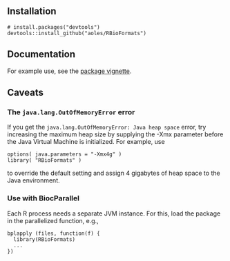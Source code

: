 ## Installation

```
# install.packages("devtools")
devtools::install_github("aoles/RBioFormats")
```

## Documentation

For example use, see the [package vignette](https://rawgit.com/aoles/RBioFormats/master/vignettes/RBioFormats.html).

## Caveats

### The `java.lang.OutOfMemoryError` error

If you get the `java.lang.OutOfMemoryError: Java heap space` error, try increasing the maximum heap size by supplying the -Xmx parameter before the Java Virtual Machine is initialized. For example, use

    options( java.parameters = "-Xmx4g" )
    library( "RBioFormats" )

to override the default setting and assign 4 gigabytes of heap space to the Java environment.

### Use with BiocParallel

Each R process needs a separate JVM instance. For this, load the package in the parallelized function, e.g.,

    bplapply (files, function(f) {
      library(RBioFormats)
      ...
    })
    
